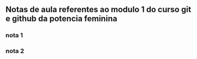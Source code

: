 ## Notas de aula referentes ao modulo 1 do curso git e github da potencia feminina

### nota 1

### nota 2